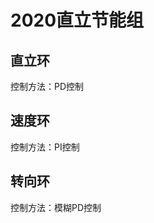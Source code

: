 # 2020直立节能组

## 直立环

控制方法：PD控制

## 速度环

控制方法：PI控制

## 转向环

控制方法：模糊PD控制



































